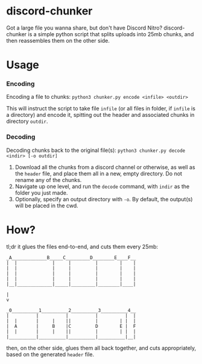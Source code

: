 # discord-chunker

Got a large file you wanna share, but don't have Discord Nitro?
discord-chunker is a simple python script that splits uploads into 25mb chunks, and then reassembles them on the other side.

# Usage

### Encoding

Encoding a file to chunks:
`python3 chunker.py encode <infile> <outdir>`

This will instruct the script to take file `infile` (or all files in folder, if `infile` is a directory) and encode it, spitting out the header and associated chunks in directory `outdir`.

### Decoding

Decoding chunks back to the original file(s):
`python3 chunker.py decode <indir> [-o outdir]`

1. Download all the chunks from a discord channel or otherwise, as well as the `header` file, and place them all in a new, empty directory. Do not rename any of the chunks.
2. Navigate up one level, and run the `decode` command, with `indir` as the folder you just made.
3. Optionally, specify an output directory with `-o`. By default, the output(s) will be placed in the cwd.

# How?

tl;dr it glues the files end-to-end, and cuts them every 25mb:

```
_A_____________B_____C_________D________E____F__
|  |             |     |         |        |    |
|  |             |     |         |        |    |
|  |             |     |         |        |    |
|  |             |     |         |        |    |
|__|_____________|_____|_________|________|____|
```
```
|
v
```
```
_0__________1__________2__________3__________4__
|          |          |          |          |  |
|  |       |     |    ||         |        | |  |
|  A       |     B    |C         D        E |  F
|  |       |     |    ||         |        | |  |
|__________|__________|__________|__________|__|
```

then, on the other side, glues them all back together, and cuts appropriately, based on the generated `header` file.
